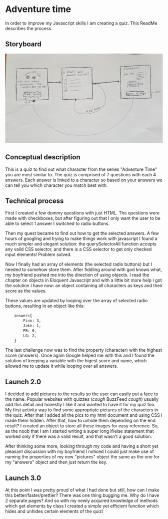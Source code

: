 # Adventure time
In order to improve my Javascript skills I am creating a quiz. This ReadMe describes the process.

## Storyboard
![Adventure Time storyboard](/advtimestoryboard.jpg)

## Conceptual description
This is a quiz to find out what character from the series "Adventure Time" you are most similar to. The quiz is comprised of 7 questions with each 4 answers. Each answer is linked to a character so based on your answers we can tell you which character you match best with.

## Technical process
First I created a few dummy questions with just HTML. The questions were made with checkboxes, but after figuring out that I only want the user to be able to select 1 answer I switched to radio buttons.

Then my quest became to find out how to get the selected answers. A few hours of googling and trying to make things work with javascript I found a much simpler and elegant solution: the querySelectorAll function accepts any valid CSS selector, and there is a CSS selector to get only checked input elements! Problem solved.

Now I finally had an array of elements (the selected radio buttons) but I needed to somehow store them. After fiddling around with god knows what, my boyfriend pushed me into the direction of using objects. I read the chapter on objects in Eloquent Javascript and with a little bit more help I got the solution I have now: an object containing all characters as keys and their score as the values.

These values are updated by looping over the array of selected radio buttons, resulting in an object like this:

```
    answers{
        Finn: 3,
        Jake: 1,
        PB: 0,
        LG: 2,
    }
```
 
 The last challenge now was to find the property (character) with the highest score (answers). Once again Google helped me with this and I found the solution of keeping a variable with the higest score and name, which allowed me to update it while looping over all answers.

 ## Launch 2.0

 I decided to add pictures to the results so the user can easily put a face to the name. Popular websites with quizzes (*cough* BuzzFeed *cough*) usually add this detail and honestly I like it and wanted to have it for my quiz too. My first activity was to find some appropriate pictures of the characters in the quiz. After that I added all the pics to my html document and using CSS I made them hidden. After that, how to unhide them depending on the end result? I created an object to store all these images for easy reference. So, as the noob that I am I started writing a super long if/else statement that worked only if there was a valid result, and that wasn't a good solution. 

 After thinking some more, looking through my code and having a short yet pleasant discussion with my boyfriend I noticed I could just make use of naming the properties of my new "pictures" object the same as the one for my "answers" object and then just return the key.

 ## Launch 3.0

 At this point I was pretty proud of what I had done but still, how can I make this better/faster/prettier? There was one thing bugging me. Why do I have 2 separate pages? And so with my newly acquired knowledge of methods which get elements by class I created a simple yet efficient function which hides and unhides certain elements of the quiz! 